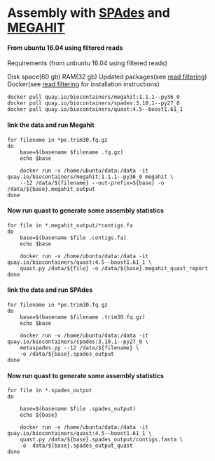 Assembly with [SPAdes](http://bioinf.spbau.ru/spades) and [MEGAHIT](https://github.com/voutcn/megahit)
===============================

#### From ubuntu 16.04 using filtered reads

Requirements (from unbuntu 16.04 using filtered reads)

Disk space(60 gb)
RAM(32 gb)
Updated packages(see [read filtering](https://github.com/dahak-metagenomics/dahak/tree/master/workflows/read_filtering))
Docker(see [read filtering](https://github.com/dahak-metagenomics/dahak/tree/master/workflows/read_filtering) for installation instructions) 

```
docker pull quay.io/biocontainers/megahit:1.1.1--py36_0
docker pull quay.io/biocontainers/spades:3.10.1--py27_0
docker pull quay.io/biocontainers/quast:4.5--boost1.61_1
```
#### link the data and run Megahit
```
for filename in *pe.trim30.fq.gz
do 
	base=$(basename $filename .fq.gz)
	echo $base 

	docker run -v /home/ubuntu/data:/data -it quay.io/biocontainers/megahit:1.1.1--py36_0 megahit \
	--12 /data/${filename} --out-prefix=${base} -o /data/${base}.megahit_output
done
```
#### Now run quast to generate some assembly statistics 
```
for file in *.megahit_output/*contigs.fa
do
	base=$(basename $file .contigs.fa)
	echo $base 
	 
	docker run -v /home/ubuntu/data:/data -it quay.io/biocontainers/quast:4.5--boost1.61_1 \
	quast.py /data/${file} -o /data/${base}.megahit_quast_report
done
```
#### link the data and run SPAdes 
```
for filename in *pe.trim30.fq.gz
do
	base=$(basename $filename .trim30.fq.gz)
	echo $base
	
	docker run -v /home/ubuntu/data:/data -it quay.io/biocontainers/spades:3.10.1--py27_0 \
	metaspades.py --12 /data/${filename} \
	-o /data/${base}.spades_output
done 
```
#### Now run quast to generate some assembly statistics 
```
for file in *.spades_output
do 

	base=$(basename $file .spades_output)
	echo ${base}

	docker run -v /home/ubuntu/data:/data -it quay.io/biocontainers/quast:4.5--boost1.61_1 \
	quast.py /data/${base}.spades_output/contigs.fasta \
	-o 	data/${base}.spades_output_quast
done
```
